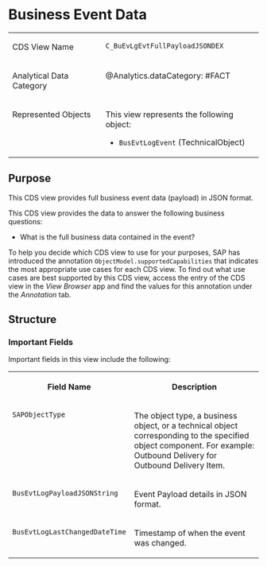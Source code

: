 <!-- loiob6f7ec27a22142658138b9fe4c8d87cb -->

# Business Event Data


<table>
<tr>
<td valign="top">

CDS View Name

</td>
<td valign="top">

`C_BuEvLgEvtFullPayloadJSONDEX` 

</td>
</tr>
<tr>
<td valign="top">

Analytical Data Category

</td>
<td valign="top">

@Analytics.dataCategory: \#FACT

</td>
</tr>
<tr>
<td valign="top">

Represented Objects

</td>
<td valign="top">

This view represents the following object:

-   `BusEvtLogEvent` \(TechnicalObject\)




</td>
</tr>
</table>



<a name="loiob6f7ec27a22142658138b9fe4c8d87cb__section_fkf_qsd_22c"/>

## Purpose

This CDS view provides full business event data \(payload\) in JSON format.

This CDS view provides the data to answer the following business questions:

-   What is the full business data contained in the event?


To help you decide which CDS view to use for your purposes, SAP has introduced the annotation `ObjectModel.supportedCapabilities` that indicates the most appropriate use cases for each CDS view. To find out what use cases are best supported by this CDS view, access the entry of the CDS view in the *View Browser* app and find the values for this annotation under the *Annotation* tab.



<a name="loiob6f7ec27a22142658138b9fe4c8d87cb__section_gkf_qsd_22c"/>

## Structure



### Important Fields

Important fields in this view include the following:


<table>
<tr>
<th valign="top">

Field Name

</th>
<th valign="top">

Description

</th>
</tr>
<tr>
<td valign="top">

`SAPObjectType` 

</td>
<td valign="top">

The object type, a business object, or a technical object corresponding to the specified object component. For example: Outbound Delivery for Outbound Delivery Item.

</td>
</tr>
<tr>
<td valign="top">

`BusEvtLogPayloadJSONString` 

</td>
<td valign="top">

Event Payload details in JSON format.

</td>
</tr>
<tr>
<td valign="top">

`BusEvtLogLastChangedDateTime`

</td>
<td valign="top">

Timestamp of when the event was changed.

</td>
</tr>
</table>

